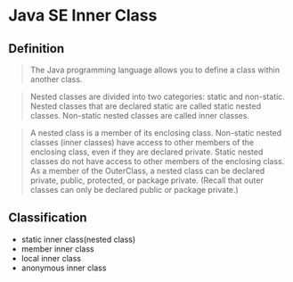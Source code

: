 # Java SE Inner Class

## Definition

>The Java programming language allows you to define a class within another class.

>Nested classes are divided into two categories: static and non-static. Nested classes that are declared static are called static nested classes. Non-static nested classes are called inner classes.

>A nested class is a member of its enclosing class. Non-static nested classes (inner classes) have access to other members of the enclosing class, even if they are declared private. Static nested classes do not have access to other members of the enclosing class. As a member of the OuterClass, a nested class can be declared private, public, protected, or package private. (Recall that outer classes can only be declared public or package private.)

## Classification

- static inner class(nested class)
- member inner class
- local inner class
- anonymous inner class